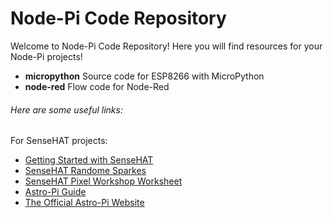 # Node-Pi Code Repository

Welcome to Node-Pi Code Repository! Here you will find resources for your Node-Pi projects!

* **micropython** Source code for ESP8266 with MicroPython
* **node-red** Flow code for Node-Red

###### Here are some useful links:

For SenseHAT projects:

* [Getting Started with SenseHAT](https://www.raspberrypi.org/learning/getting-started-with-the-sense-hat/worksheet/)
* [SenseHAT Randome Sparkes](https://www.raspberrypi.org/learning/sense-hat-random-sparkles/worksheet/)
* [SenseHAT Pixel Workshop Worksheet](https://github.com/raspberrypilearning/astro-pi-guide/blob/master/files/Sense-HAT-Worksheet-Digital.pdf)
* [Astro-Pi Guide](https://github.com/raspberrypilearning/astro-pi-guide)
* [The Official Astro-Pi Website](https://astro-pi.org/)